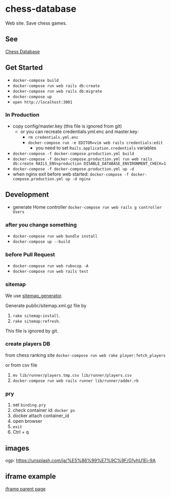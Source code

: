 # chess-database
Web site. Save chess games.

## See
[Chess Database](https://chess-database.stu345.com)

## Get Started
- `docker-compose build`
- `docker-compose run web rails db:create`
- `docker-compose run web rails db:migrate`
- `docker-compose up`
- `open http://localhost:3001`

### In Production
- copy config/master.key (this file is ignored from git)
    - or you can recreate credentials.yml.enc and master.key:
        - `rm credentials.yml.enc`
        - `docker-compose run -e EDITOR=vim web rails credentials:edit`
            - you need to set `Rails.application.credentials` variables
- `docker-compose -f docker-compose.production.yml build`
- `docker-compose -f docker-compose.production.yml run web rails db:create RAILS_ENV=production DISABLE_DATABASE_ENVIRONMENT_CHECK=1`
- `docker-compose -f docker-compose.production.yml up -d`
- when nginx exit before web started: `docker-compose -f docker-compose.production.yml up -d nginx`

## Development
- generate Home controller `docker-compose run web rails g controller Users`

### after you change something
- `docker-compose run web bundle install`
- `docker-compose up --build`

### before Pull Request
- `docker-compose run web rubocop -A`
- `docker-compose run web rails test`

### sitemap
We use [sitemap_generator](https://github.com/kjvarga/sitemap_generator#rails).

Generate public/sitemap.xml.gz file by 
1. `rake sitemap:install`.
1. `rake sitemap:refresh`.

This file is ignored by git.

### create players DB
from chess ranking site
`docker-compose run web rake player:fetch_players`

or from csv file

1. `mv lib/runner/players.tmp.csv lib/runner/players.csv`
1. `docker-compose run web rails runner lib/runner/adder.rb`


### pry
1. set `binding.pry`
1. check container id: `docker ps`
1. docker attach container_id
1. open browser
1. `exit`
1. Ctrl + q

## images
ogp: https://unsplash.com/ja/%E5%86%99%E7%9C%9F/G1yhU1Ej-9A

## iframe example
[iframe parent page](./doc/iframe.html)
